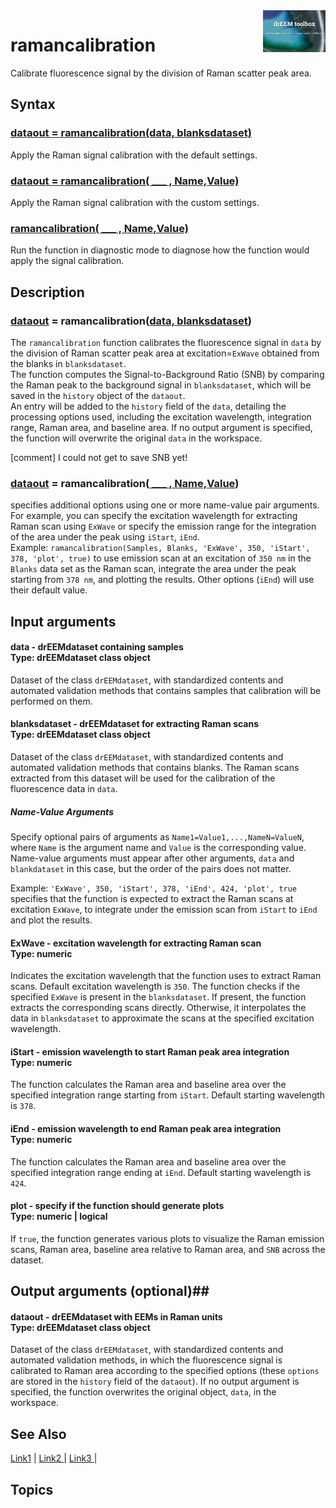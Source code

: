 <img src="top right corner logo.png" width="100" height="auto" align="right"/>

# ramancalibration #
Calibrate fluorescence signal by the division of Raman scatter peak area.



## Syntax
### [dataout = ramancalibration(data, blanksdataset)](#syntax1) ###
Apply the Raman signal calibration with the default settings.
### [dataout = ramancalibration( ___ , Name,Value)](#syntax1) ###
Apply the Raman signal calibration with the custom settings.
### [ramancalibration( ___ , Name,Value)](#syntax1) ###
Run the function in diagnostic mode to diagnose how the function would apply the signal calibration.

## Description ##
### [dataout](#varargout) = ramancalibration([data, blanksdataset](#varargin)) <a name="syntax1"></a>

The `ramancalibration` function calibrates the fluorescence signal in `data` by the division of Raman scatter peak area at excitation=`ExWave` obtained from the blanks in `blanksdataset`.<br> The function computes the Signal-to-Background Ratio (SNB) by comparing the Raman peak to the background signal in `blanksdataset`, which will be saved in the `history` object of the `dataout`. <br>An entry will be added to the `history` field of the `data`, detailing the processing options used, including the excitation wavelength, integration range, Raman area, and baseline area. If no output argument is specified, the function will overwrite the original `data` in the workspace.

[comment]  I could not get to save SNB yet!

>
### [dataout](#varargout) = ramancalibration([ ___ , Name,Value](#varargin)) <a name="syntax1"></a>

specifies additional options using one or more name-value pair arguments. For example, you can specify the excitation wavelength for extracting Raman scan using `ExWave` or specify the emission range for the integration of the area under the peak using `iStart`, `iEnd`. <br>
Example: `ramancalibration(Samples, Blanks, 'ExWave', 350, 'iStart', 378, 'plot', true)` to use emission scan at an excitation of `350 nm` in the `Blanks` data set as the Raman scan, integrate the area under the peak starting from `378 nm`, and plotting the results. Other options (`iEnd`) will use their default value.  

## Input arguments ##
#### data - drEEMdataset containing samples  <a name="varargin"></a> <br> Type: drEEMdataset class object
Dataset of the class `drEEMdataset`, with standardized contents and automated validation methods that contains samples that calibration will be performed on them.

#### blanksdataset - drEEMdataset for extracting Raman scans  <a name="varargin"></a> <br> Type: drEEMdataset class object
Dataset of the class `drEEMdataset`, with standardized contents and automated validation methods that contains blanks. The Raman scans extracted from this dataset will be used for the calibration of the fluorescence data in `data`.

##### Name-Value Arguments  <a name="data"></a>
Specify optional pairs of arguments as `Name1=Value1,...,NameN=ValueN`, where `Name` is the argument name and `Value` is the corresponding value. Name-value arguments must appear after other arguments, `data` and `blankdataset` in this case, but the order of the pairs does not matter. 

Example: `'ExWave', 350, 'iStart', 378, 'iEnd', 424, 'plot', true` specifies that the function is expected to extract the Raman scans at excitation `ExWave`, to integrate under the emission scan from `iStart` to `iEnd` and plot the results.


#### ExWave -  excitation wavelength for extracting Raman scan  <a name="varargin"></a> <br> Type:  numeric
Indicates the excitation wavelength that the function uses to extract Raman scans. Default excitation wavelength is `350`.
The function checks if the specified `ExWave` is present in the `blanksdataset`. If present, the function extracts the corresponding scans directly. Otherwise, it interpolates the data in `blanksdataset` to approximate the scans at the specified excitation wavelength.


#### iStart - emission wavelength to start Raman peak area integration   <a name="varargin"></a> <br> Type: numeric
The function calculates the Raman area and baseline area over the specified integration range starting from `iStart`. Default starting wavelength is `378`.

#### iEnd - emission wavelength to end Raman peak area integration   <a name="varargin"></a> <br> Type: numeric 
The function calculates the Raman area and baseline area over the specified integration range ending at `iEnd`. Default starting wavelength is `424`.


#### plot - specify if the function should generate plots <a name="varargin"></a> <br> Type: numeric | logical
If `true`, the function generates various plots to visualize the Raman emission scans, Raman area, baseline area relative to Raman area, and `SNB` across the dataset.





## Output arguments (optional)##
#### dataout - drEEMdataset with EEMs in Raman units  <a name="varargin"></a> <br> Type: drEEMdataset class object
Dataset of the class `drEEMdataset`, with standardized contents and automated validation methods, in which the fluorescence signal is calibrated to Raman area according to the specified options (these `options` are stored in the `history` field of the `dataout`). If no output argument is specified, the function overwrites the original object, `data`, in the workspace.




## See Also ##

<a href="link.com">Link1</a> | 
<a href="link.com"> Link2 </a> |
<a href="link.com"> Link3 </a> |


## Topics ##